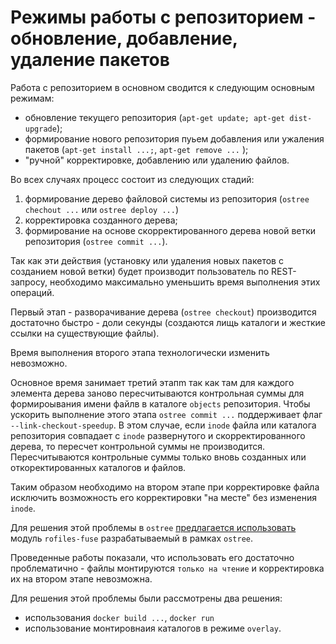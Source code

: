 # Режимы работы с репозиторием - обновление, добавление, удаление пакетов

Работа с репозиторием в основном сводится к следующим основным режимам:
- обновление текущего репозитория (`apt-get update; apt-get dist-upgrade`);
- формирование нового репозитория пуьем добавления или ужаления пакетов
  (`apt-get install ...;`, `apt-get remove ...` );
- "ручной" корректировке, добавлению или удалению файлов.

Во всех случаях процесс состоит из следующих стадий:
1. формирование дерево файловой системы из репозитория (`ostree chechout ...` или `ostree deploy ...`)
2. корректировка созданного дерева;
3. формирование на основе скорректированного дерева новой ветки репозитория (`ostree commit ...`).

Так как эти действия (установку или удаления новых пакетов с созданием новой ветки) будет производит пользователь по REST-запросу, необходимо максимально уменьшить время выполнения этих операций. 

Первый  этап - разворачивание дерева (`ostree checkout`) производится достаточно быстро - доли секунды (создаются лищь каталоги и жесткие ссылки на существующие файлы).  

Время выполнения второго этапа технологически изменить невозможно.

Основное время занимает третий этапm так как там для каждого элемента дерева заново пересчитываются контрольная суммы для формироывания имени файлв в каталоге `objects` репозитория.
Чтобы ускорить выполнение этого этапа `ostree commit ...` поддерживает флаг `--link-checkout-speedup`. В этом случае, если 
`inode` файла или каталога репозитория совпадает с `inode` развернутого и скорректированного дерева, то пересчет контрольной суммы не производится. Пересчитываются контрольные суммы только вновь созданных или откоректированных каталогов и файлов.

Таким образом необходимо на втором этапе при корректировке файла исключить возможность его корректировки "на месте" без изменения `inode`. 

Для решения этой проблемы в `ostree` [предлагается использовать](https://ostreedev.github.io/ostree/buildsystem-and-repos/) модуль `rofiles-fuse` разрабатываемый в рамках `ostree`.

Проведенные работы показали, что использовать его достаточно проблематично - файлы монтируются `только на чтение` и корректировка их на втором этапе невозможна.

Для решения этой проблемы были рассмотрены два решения:
- использования `docker build ...`, `docker run` 
- использование монтировнаия каталогов в режиме `overlay`. 